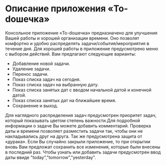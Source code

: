 # Описание приложения «To-doшечка»

Консольное приложение «To-doшечка» предназначено для улучшения Вашей работы и хорошей организации времени. Оно позволят комфортно и удобно распределять задачи/события/мероприятия в течение дня. Для хорошей работы в приложение предусмотрено меню с выбором действий. Вам предлагают следующие варианты:

-   Добавление новой задачи.
-	Удаление задачи.
-	Перенос задачи.
-	Показ списка задач на сегодня.
-	Показ списка задач на выбранную дату.
-   Показ списка занятых дат с вводом начальной датой и конечной датой.
-   Показ списка занятых дат на ближайшее время.
-	Сохранение и выход.   

Для наглядного распределения задач предусмотрен приоритет задач, который показывать цветом степень важности.Для подробной информации о задаче Вы можете добавить комментарий.  Проверка даты и времени позволяет разместить задачи так, чтобы они не накладывались друг на друга. Так же предусмотрена защита от «дурака». Если Вы случайно закрыли приложение, то при открытии вновь Вам предложат сохранить все изменения, которые были внесены в последний раз. Чтобы узнать или добавить задачи предусмотрен ввод даты ввиде "today","tomorrow","yesterday".